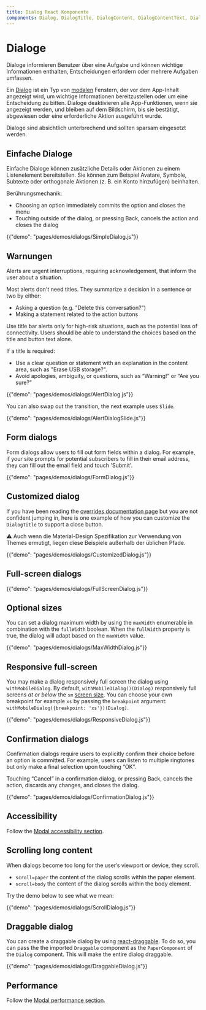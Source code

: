 ```yaml
---
title: Dialog React Komponente
components: Dialog, DialogTitle, DialogContent, DialogContentText, DialogActions, Slide
---
```

# Dialoge

<p class="description">Dialoge informieren Benutzer über eine Aufgabe und können wichtige Informationen enthalten, Entscheidungen erfordern oder mehrere Aufgaben umfassen.</p>

Ein [Dialog](https://material.io/design/components/dialogs.html) ist ein Typ von [modalen](/utils/modal/) Fenstern, der vor dem App-Inhalt angezeigt wird, um wichtige Informationen bereitzustellen oder um eine Entscheidung zu bitten. Dialoge deaktivieren alle App-Funktionen, wenn sie angezeigt werden, und bleiben auf dem Bildschirm, bis sie bestätigt, abgewiesen oder eine erforderliche Aktion ausgeführt wurde.

Dialoge sind absichtlich unterbrechend und sollten sparsam eingesetzt werden.

## Einfache Dialoge

Einfache Dialoge können zusätzliche Details oder Aktionen zu einem Listenelement bereitstellen. Sie können zum Beispiel Avatare, Symbole, Subtexte oder orthogonale Aktionen (z. B. ein Konto hinzufügen) beinhalten.

Berührungsmechanik:

- Choosing an option immediately commits the option and closes the menu
- Touching outside of the dialog, or pressing Back, cancels the action and closes the dialog

{{"demo": "pages/demos/dialogs/SimpleDialog.js"}}

## Warnungen

Alerts are urgent interruptions, requiring acknowledgement, that inform the user about a situation.

Most alerts don't need titles. They summarize a decision in a sentence or two by either:

- Asking a question (e.g. "Delete this conversation?")
- Making a statement related to the action buttons

Use title bar alerts only for high-risk situations, such as the potential loss of connectivity. Users should be able to understand the choices based on the title and button text alone.

If a title is required:

- Use a clear question or statement with an explanation in the content area, such as "Erase USB storage?".
- Avoid apologies, ambiguity, or questions, such as “Warning!” or “Are you sure?”

{{"demo": "pages/demos/dialogs/AlertDialog.js"}}

You can also swap out the transition, the next example uses `Slide`.

{{"demo": "pages/demos/dialogs/AlertDialogSlide.js"}}

## Form dialogs

Form dialogs allow users to fill out form fields within a dialog. For example, if your site prompts for potential subscribers to fill in their email address, they can fill out the email field and touch 'Submit'.

{{"demo": "pages/demos/dialogs/FormDialog.js"}}

## Customized dialog

If you have been reading the [overrides documentation page](/customization/overrides/) but you are not confident jumping in, here is one example of how you can customize the `DialogTitle` to support a close button.

⚠️ Auch wenn die Material-Design Spezifikation zur Verwendung von Themes ermutigt, liegen diese Beispiele außerhalb der üblichen Pfade.

{{"demo": "pages/demos/dialogs/CustomizedDialog.js"}}

## Full-screen dialogs

{{"demo": "pages/demos/dialogs/FullScreenDialog.js"}}

## Optional sizes

You can set a dialog maximum width by using the `maxWidth` enumerable in combination with the `fullWidth` boolean. When the `fullWidth` property is true, the dialog will adapt based on the `maxWidth` value.

{{"demo": "pages/demos/dialogs/MaxWidthDialog.js"}}

## Responsive full-screen

You may make a dialog responsively full screen the dialog using `withMobileDialog`. By default, `withMobileDialog()(Dialog)` responsively full screens *at or below* the `sm` [screen size](/layout/basics/). You can choose your own breakpoint for example `xs` by passing the `breakpoint` argument: `withMobileDialog({breakpoint: 'xs'})(Dialog)`.

{{"demo": "pages/demos/dialogs/ResponsiveDialog.js"}}

## Confirmation dialogs

Confirmation dialogs require users to explicitly confirm their choice before an option is committed. For example, users can listen to multiple ringtones but only make a final selection upon touching “OK”.

Touching “Cancel” in a confirmation dialog, or pressing Back, cancels the action, discards any changes, and closes the dialog.

{{"demo": "pages/demos/dialogs/ConfirmationDialog.js"}}

## Accessibility

Follow the [Modal accessibility section](/utils/modal/#accessibility).

## Scrolling long content

When dialogs become too long for the user’s viewport or device, they scroll.

- `scroll=paper` the content of the dialog scrolls within the paper element.
- `scroll=body` the content of the dialog scrolls within the body element.

Try the demo below to see what we mean:

{{"demo": "pages/demos/dialogs/ScrollDialog.js"}}

## Draggable dialog

You can create a draggable dialog by using [react-draggable](https://github.com/mzabriskie/react-draggable). To do so, you can pass the the imported `Draggable` component as the `PaperComponent` of the `Dialog` component. This will make the entire dialog draggable.

{{"demo": "pages/demos/dialogs/DraggableDialog.js"}}

## Performance

Follow the [Modal performance section](/utils/modal/#performance).